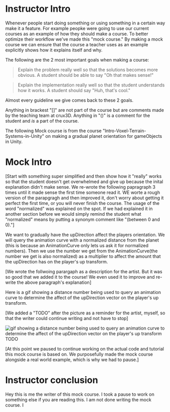 # Instructor Intro
Whenever people start doing something or using something in a certain way make it a feature. For example peopke were going to use our current courses as an example of how they should make a course. To better optimize their workflow we've made this "mock course." By making a mock course we can ensure that the course a teacher uses as an example explicitly shows how it explains itself and why.

The following are the 2 most important goals when making a course:

> Explain the problem really well so that the solutions becomes more obvious. A student should be able to say "Oh that makes sense!"

> Explain the implementation really well so that the student understands how it works. A student should say "Huh, that's cool."

Almost every guideline we give comes back to these 2 goals.

Anything in brackest "[]" are not part of the course but are comments made by the teaching team at crux3D. Anything in "()" is a comment for the student and *is* a part of the course.

The following Mock course is from the course "Intro-Voxel-Terrain-Systems-in-Unity" on making a gradual planet orientation for gameObjects in Unity.

# Mock Intro
[Start with something super simplified and then show how it "really" works so that the student doesn't get overwhelmed and give up because the inital explanation didn't make sense. We re-wrote the following papragraph 3 times until it made sense the first time someone read it. WE worte a rough version of the parapgragh and then improved it, don't worry about getting it perfect the first time, or you will never finish the course. The usage of the word "normalized" was explained on the spot. If we had explained it in another section before we would simply remind the student what "normalized" means by putting a synonym comment like "(between 0 and 0)."]

We want to gradually have the upDirection affect the players orientation. We will query the animation curve with a normalized distance from the planet (this is because an AnimationCurve only lets us ask it for normalized numbers). Then we use the number we get from the AnimationCurve(the number we get is also normalized) as a multiplier to affect the amount that the upDirection has on the player's up transform.

[We wrote the follwoing parargaph as a description for the artist. But it was so good that we added it to the course! We even used it to improve and re-write the above paragraph's explanation]

Here is a gif showing a distance number being used to query an animation curve to determine the affect of the upDirection vector on the player's up transform.

[We added a "TODO" after the picture as a reminder for the artist, myself, so that the writer could continue writing and not have to stop]

![gif showing a distance number being used to query an animation curve to determine the affect of the upDirection vector on the player's up transform]() TODO

[At this point we paused to continue working on the actual code and tutorial this mock course is based on. We purposefully made the mock course alongside a real world example, which is why we had to pause.]

# Instructor conclusion
Hey this is me the writer of this mock course. I took a pause to work on something else if you are reading this. I am not done writing the mock course. I 

